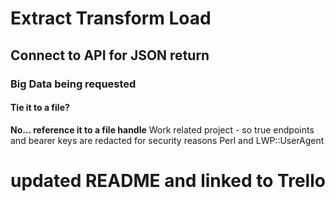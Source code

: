 # Extract Transform Load
## Connect to API for JSON return
### Big Data being requested
#### Tie it to a file?
**No... reference it to a file handle**
Work related project - so true endpoints and bearer keys are redacted for security reasons
Perl and LWP::UserAgent  
# updated README and linked to Trello
